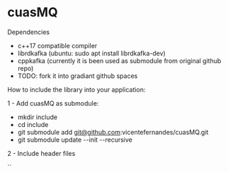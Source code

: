 # cuasMQ

Dependencies
- c++17 compatible compiler
- librdkafka (ubuntu: sudo apt install librdkafka-dev)
- cppkafka (currently it is been used as submodule from original github repo)
- TODO: fork it into gradiant github spaces


How to include the library into your application:

1 - Add cuasMQ as submodule:
- mkdir include 
- cd include
- git submodule add git@github.com:vicentefernandes/cuasMQ.git
- git submodule update --init --recursive

2 - Include header files

``


